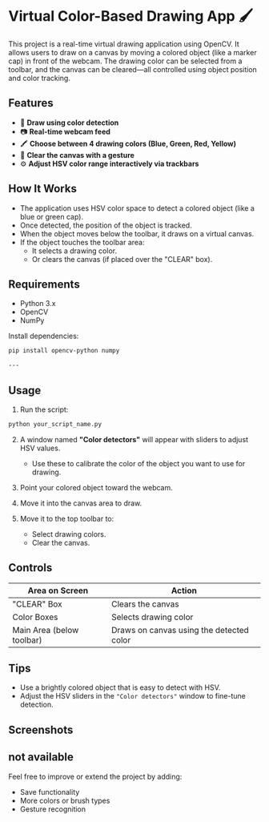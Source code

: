 # Virtual Color-Based Drawing App 🖌️

This project is a real-time virtual drawing application using OpenCV. It allows users to draw on a canvas by moving a colored object (like a marker cap) in front of the webcam. The drawing color can be selected from a toolbar, and the canvas can be cleared—all controlled using object position and color tracking.

## Features

- 🎨 **Draw using color detection**
- 📷 **Real-time webcam feed**
- 🖍️ **Choose between 4 drawing colors (Blue, Green, Red, Yellow)**
- 🧼 **Clear the canvas with a gesture**
- ⚙️ **Adjust HSV color range interactively via trackbars**

## How It Works

- The application uses HSV color space to detect a colored object (like a blue or green cap).
- Once detected, the position of the object is tracked.
- When the object moves below the toolbar, it draws on a virtual canvas.
- If the object touches the toolbar area:
  - It selects a drawing color.
  - Or clears the canvas (if placed over the "CLEAR" box).

## Requirements

- Python 3.x
- OpenCV
- NumPy

Install dependencies:
```bash
pip install opencv-python numpy

---

```
## Usage

1. Run the script:

```bash
python your_script_name.py

```

2. A window named **"Color detectors"** will appear with sliders to adjust HSV values.

   * Use these to calibrate the color of the object you want to use for drawing.

3. Point your colored object toward the webcam.

4. Move it into the canvas area to draw.

5. Move it to the top toolbar to:

   * Select drawing colors.
   * Clear the canvas.


## Controls

| Area on Screen            | Action                                   |
| ------------------------- | ---------------------------------------- |
| "CLEAR" Box               | Clears the canvas                        |
| Color Boxes               | Selects drawing color                    |
| Main Area (below toolbar) | Draws on canvas using the detected color |

## Tips

* Use a brightly colored object that is easy to detect with HSV.
* Adjust the HSV sliders in the `"Color detectors"` window to fine-tune detection.

## Screenshots

not available
---

Feel free to improve or extend the project by adding:

* Save functionality
* More colors or brush types
* Gesture recognition
```